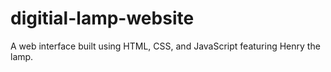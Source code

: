 # digitial-lamp-website
A web interface built using HTML, CSS, and JavaScript featuring Henry the lamp.
